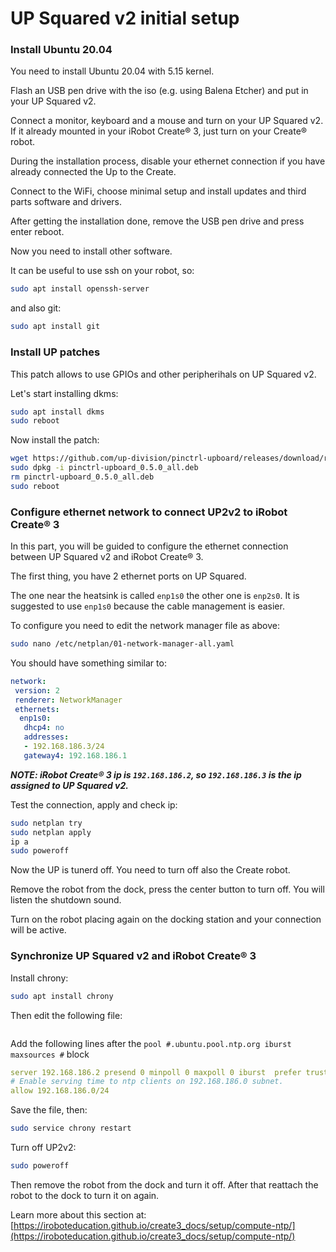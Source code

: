 # UP Squared v2 initial setup

### Install Ubuntu 20.04

You need to install Ubuntu 20.04 with 5.15 kernel.

Flash an USB pen drive with the iso (e.g. using Balena Etcher) and put in your UP Squared v2.

Connect a monitor, keyboard and a mouse and turn on your UP Squared v2. If it already mounted in your iRobot Create® 3, just turn on your Create® robot.

During the installation process, disable your ethernet connection if you have already connected the Up to the Create.

Connect to the WiFi, choose minimal setup and install updates and third parts software and drivers.

After getting the installation done, remove the USB pen drive and press enter reboot.

Now you need to install other software.

It can be useful to use ssh on your robot, so:

```bash
sudo apt install openssh-server
```

and also git:

```bash
sudo apt install git
```


### Install UP patches

This patch allows to use GPIOs and other peripherihals on UP Squared v2.

Let's start installing dkms:

```bash
sudo apt install dkms
sudo reboot
```

Now install the patch:

```bash
wget https://github.com/up-division/pinctrl-upboard/releases/download/rc1/pinctrl-upboard_0.5.0_all.deb
sudo dpkg -i pinctrl-upboard_0.5.0_all.deb
rm pinctrl-upboard_0.5.0_all.deb
sudo reboot
```


### Configure ethernet network to connect UP2v2 to iRobot Create® 3

In this part, you will be guided to configure the ethernet connection between UP Squared v2 and iRobot Create® 3.

The first thing, you have 2 ethernet ports on UP Squared.

The one near the heatsink is called `enp1s0` the other one is `enp2s0`. It is suggested to use `enp1s0` because the cable management is easier.

To configure you need to edit the network manager file as above:
```bash
sudo nano /etc/netplan/01-network-manager-all.yaml
```

You should have something similar to:

```yaml
network:
 version: 2
 renderer: NetworkManager
 ethernets:
  enp1s0:
   dhcp4: no
   addresses:
   - 192.168.186.3/24
   gateway4: 192.168.186.1
```

***NOTE: iRobot Create® 3 ip is `192.168.186.2`, so `192.168.186.3` is the ip assigned to UP Squared v2.***

Test the connection, apply and check ip:

```bash
sudo netplan try
sudo netplan apply
ip a
sudo poweroff
```

Now the UP is tunerd off. You need to turn off also the Create robot.

Remove the robot from the dock, press the center button to turn off. You will listen the shutdown sound.

Turn on the robot placing again on the docking station and your connection will be active.


### Synchronize UP Squared v2 and iRobot Create® 3

Install chrony:
```bash
sudo apt install chrony
```

Then edit the following file:
```bash

```

Add the following lines after the `pool #.ubuntu.pool.ntp.org iburst maxsources #` block


```yaml
server 192.168.186.2 presend 0 minpoll 0 maxpoll 0 iburst  prefer trust
# Enable serving time to ntp clients on 192.168.186.0 subnet.
allow 192.168.186.0/24
```
Save the file, then:

```bash
sudo service chrony restart
```

Turn off UP2v2:

```bash
sudo poweroff
```

Then remove the robot from the dock and turn it off. After that reattach the robot to the dock to turn it on again.

Learn more about this section at: [https://iroboteducation.github.io/create3_docs/setup/compute-ntp/](https://iroboteducation.github.io/create3_docs/setup/compute-ntp/)
